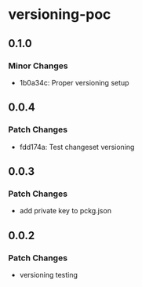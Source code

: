 # versioning-poc

## 0.1.0

### Minor Changes

- 1b0a34c: Proper versioning setup

## 0.0.4

### Patch Changes

- fdd174a: Test changeset versioning

## 0.0.3

### Patch Changes

- add private key to pckg.json

## 0.0.2

### Patch Changes

- versioning testing
